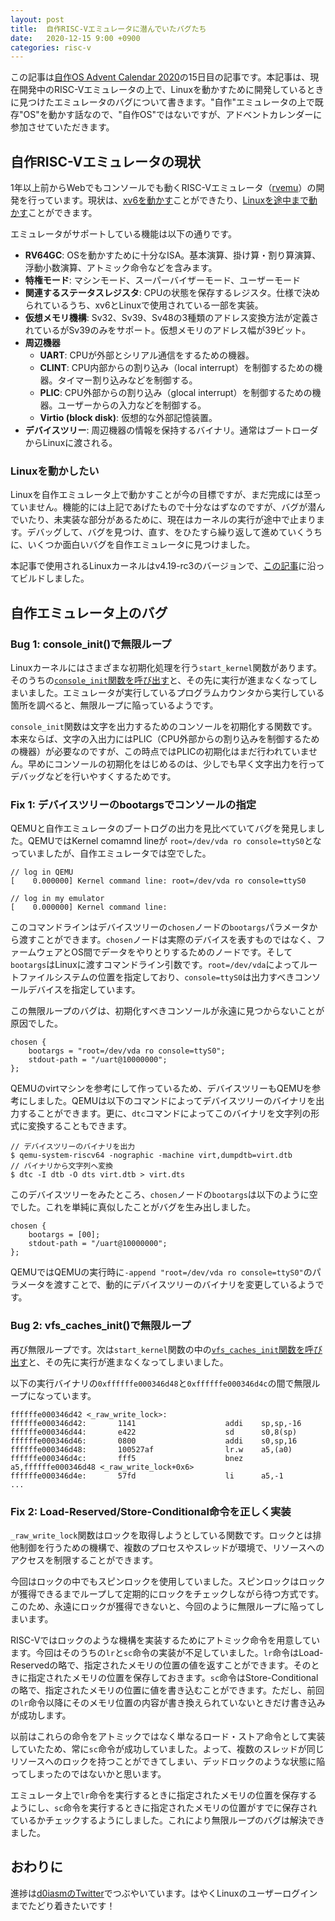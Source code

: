 ```yaml
---
layout: post
title:  自作RISC-Vエミュレータに潜んでいたバグたち
date:   2020-12-15 9:00 +0900
categories: risc-v
---
```


この記事は[自作OS Advent Calendar 2020](https://adventar.org/calendars/4954)の15日目の記事です。本記事は、現在開発中のRISC-Vエミュレータの上で、Linuxを動かすために開発しているときに見つけたエミュレータのバグについて書きます。"自作"エミュレータの上で既存"OS"を動かす話なので、"自作OS"ではないですが、アドベントカレンダーに参加させていただきます。

## 自作RISC-Vエミュレータの現状

1年以上前からWebでもコンソールでも動くRISC-Vエミュレータ（[rvemu](https://github.com/d0iasm/rvemu)）の開発を行っています。現状は、[xv6を動かす](https://d0iasm.github.io/blog/risc-v/2020/04/02/xv6-on-my-riscv-emulator.html)ことができたり、[Linuxを途中まで動かす](https://twitter.com/d0iasm/status/1335551481542406148)ことができます。

エミュレータがサポートしている機能は以下の通りです。

- **RV64GC**: OSを動かすために十分なISA。基本演算、掛け算・割り算演算、浮動小数演算、アトミック命令などを含みます。
- **特権モード**: マシンモード、スーパーバイザーモード、ユーザーモード
- **関連するステータスレジスタ**: CPUの状態を保存するレジスタ。仕様で決められているうち、xv6とLinuxで使用されている一部を実装。
- **仮想メモリ機構**: Sv32、Sv39、Sv48の3種類のアドレス変換方法が定義されているがSv39のみをサポート。仮想メモリのアドレス幅が39ビット。
- **周辺機器**
  - **UART**: CPUが外部とシリアル通信をするための機器。
  - **CLINT**: CPU内部からの割り込み（local interrupt）を制御するための機器。タイマー割り込みなどを制御する。
  - **PLIC**: CPU外部からの割り込み（glocal interrupt）を制御するための機器。ユーザーからの入力などを制御する。
  - **Virtio (block disk)**: 仮想的な外部記憶装置。
- **デバイスツリー**: 周辺機器の情報を保持するバイナリ。通常はブートローダからLinuxに渡される。

### Linuxを動かしたい

Linuxを自作エミュレータ上で動かすことが今の目標ですが、まだ完成には至っていません。機能的には上記であげたもので十分なはずなのですが、バグが潜んでいたり、未実装な部分があるために、現在はカーネルの実行が途中で止まります。デバッグして、バグを見つけ、直す、をひたすら繰り返して進めていくうちに、いくつか面白いバグを自作エミュレータに見つけました。

本記事で使用されるLinuxカーネルはv4.19-rc3のバージョンで、[この記事](https://risc-v-getting-started-guide.readthedocs.io/en/latest/linux-qemu.html)に沿ってビルドしました。

## 自作エミュレータ上のバグ

### Bug 1: console_init()で無限ループ

Linuxカーネルにはさまざまな初期化処理を行う`start_kernel`関数があります。そのうちの[`console_init`関数を呼び出す](https://elixir.bootlin.com/linux/v4.19-rc3/source/init/main.c#L661)と、その先に実行が進まなくなってしまいました。エミュレータが実行しているプログラムカウンタから実行している箇所を調べると、無限ループに陥っているようです。

`console_init`関数は文字を出力するためのコンソールを初期化する関数です。本来ならば、文字の入出力にはPLIC（CPU外部からの割り込みを制御するための機器）が必要なのですが、この時点ではPLICの初期化はまだ行われていません。早めにコンソールの初期化をはじめるのは、少しでも早く文字出力を行ってデバッグなどを行いやすくするためです。

### Fix 1: デバイスツリーのbootargsでコンソールの指定

QEMUと自作エミュレータのブートログの出力を見比べていてバグを発見しました。QEMUではKernel comamnd lineが `root=/dev/vda ro console=ttyS0`となっていましたが、自作エミュレータでは空でした。

```
// log in QEMU
[    0.000000] Kernel command line: root=/dev/vda ro console=ttyS0 
```

```
// log in my emulator
[    0.000000] Kernel command line:   
```

このコマンドラインはデバイスツリーの`chosen`ノードの`bootargs`パラメータから渡すことができます。`chosen`ノードは実際のデバイスを表すものではなく、ファームウェアとOS間でデータをやりとりするためのノードです。そして`bootargs`はLinuxに渡すコマンドライン引数です。`root=/dev/vda`によってルートファイルシステムの位置を指定しており、`console=ttyS0`は出力すべきコンソールデバイスを指定しています。

この無限ループのバグは、初期化すべきコンソールが永遠に見つからないことが原因でした。

```
chosen {
    bootargs = "root=/dev/vda ro console=ttyS0";
    stdout-path = "/uart@10000000";
};
```

QEMUのvirtマシンを参考にして作っているため、デバイスツリーもQEMUを参考にしました。QEMUは以下のコマンドによってデバイスツリーのバイナリを出力することができます。更に、`dtc`コマンドによってこのバイナリを文字列の形式に変換することもできます。

```
// デバイスツリーのバイナリを出力
$ qemu-system-riscv64 -nographic -machine virt,dumpdtb=virt.dtb
// バイナリから文字列へ変換
$ dtc -I dtb -O dts virt.dtb > virt.dts
```

このデバイスツリーをみたところ、`chosen`ノードの`bootargs`は以下のように空でした。これを単純に真似したことがバグを生み出しました。

```
chosen {
    bootargs = [00];
    stdout-path = "/uart@10000000";
};
```

QEMUではQEMUの実行時に`-append "root=/dev/vda ro console=ttyS0"`のパラメータを渡すことで、動的にデバイスツリーのバイナリを変更しているようです。

### Bug 2: vfs_caches_init()で無限ループ

再び無限ループです。次は`start_kernel`関数の中の[`vfs_caches_init`関数を呼び出す](https://elixir.bootlin.com/linux/v4.19-rc3/source/init/main.c#L717)と、その先に実行が進まなくなってしまいました。

以下の実行バイナリの`0xffffffe000346d48`と`0xffffffe000346d4c`の間で無限ループになっています。

```
ffffffe000346d42 <_raw_write_lock>:
ffffffe000346d42:       1141                    addi    sp,sp,-16                                                      
ffffffe000346d44:       e422                    sd      s0,8(sp)                                                       
ffffffe000346d46:       0800                    addi    s0,sp,16                                                       
ffffffe000346d48:       100527af                lr.w    a5,(a0)                                                        
ffffffe000346d4c:       fff5                    bnez    a5,ffffffe000346d48 <_raw_write_lock+0x6>                      
ffffffe000346d4e:       57fd                    li      a5,-1                                                          
...  
```

### Fix 2: Load-Reserved/Store-Conditional命令を正しく実装

`_raw_write_lock`関数はロックを取得しようとしている関数です。ロックとは排他制御を行うための機構で、複数のプロセスやスレッドが環境で、リソースへのアクセスを制限することができます。

今回はロックの中でもスピンロックを使用していました。スピンロックはロックが獲得できるまでループして定期的にロックをチェックしながら待つ方式です。このため、永遠にロックが獲得できないと、今回のように無限ループに陥ってしまいます。

RISC-Vではロックのような機構を実装するためにアトミック命令を用意しています。今回はそのうちの`lr`と`sc`命令の実装が不足していました。`lr`命令はLoad-Reservedの略で、指定されたメモリの位置の値を返すことができます。そのときに指定されたメモリの位置を保存しておきます。`sc`命令はStore-Conditionalの略で、指定されたメモリの位置に値を書き込むことができます。ただし、前回の`lr`命令以降にそのメモリ位置の内容が書き換えられていないときだけ書き込みが成功します。

以前はこれらの命令をアトミックではなく単なるロード・ストア命令として実装していたため、常に`sc`命令が成功していました。よって、複数のスレッドが同じリソースへのロックを持つことができてしまい、デッドロックのような状態に陥ってしまったのではないかと思います。

エミュレータ上で`lr`命令を実行するときに指定されたメモリの位置を保存するようにし、`sc`命令を実行するときに指定されたメモリの位置がすでに保存されているかチェックするようにしました。これにより無限ループのバグは解決できました。

## おわりに

進捗は[d0iasmのTwitter](https://twitter.com/d0iasm)でつぶやいています。はやくLinuxのユーザーログインまでたどり着きたいです！